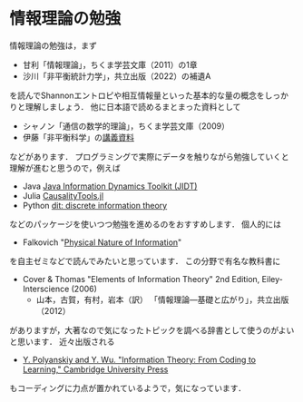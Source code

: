 # 情報理論の勉強

情報理論の勉強は，まず

- 甘利「情報理論」，ちくま学芸文庫（2011）の1章
- 沙川「非平衡統計力学」，共立出版（2022）の補遺A

を読んでShannonエントロピや相互情報量といった基本的な量の概念をしっかりと理解しましょう．
他に日本語で読めるまとまった資料として

- シャノン「通信の数学的理論」，ちくま学芸文庫（2009）
- 伊藤「非平衡科学」の[講義資料](https://sosuke110.com/noneq-phys.pdf)

などがあります．
プログラミングで実際にデータを触りながら勉強していくと理解が進むと思うので，例えば

- Java [Java Information Dynamics Toolkit (JIDT)](https://jlizier.github.io/jidt/)
- Julia [CausalityTools.jl](https://juliadynamics.github.io/CausalityTools.jl/dev/)
- Python [dit: discrete information theory](https://dit.readthedocs.io/en/latest/)

などのパッケージを使いつつ勉強を進めるのをおすすめします．
個人的には

- Falkovich "[Physical Nature of Information](https://www.weizmann.ac.il/complex/falkovich/sites/complex.falkovich/files/uploads/PNI22.pdf)"

を自主ゼミなどで読んでみたいと思っています．
この分野で有名な教科書に

- Cover & Thomas "Elements of Information Theory" 2nd Edition, Eiley-Interscience (2006)
  - 山本，古賀，有村，岩本（訳） 「情報理論―基礎と広がり」，共立出版（2012）

がありますが，大著なので気になったトピックを調べる辞書として使うのがよいと思います．
近々出版される

- [Y. Polyanskiy and Y. Wu. "Information Theory: From Coding to Learning," Cambridge University Press](https://people.lids.mit.edu/yp/homepage/papers.html)

もコーディングに力点が置かれているようで，気になっています．
